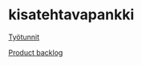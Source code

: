 # kisatehtavapankki

[Työtunnit](https://docs.google.com/spreadsheets/d/1sbSCFv57-0l0mHrz8O7aaN3qJKpvZln5gtoDaYR166g/edit?usp=sharing)

[Product backlog](https://docs.google.com/spreadsheets/d/1sbSCFv57-0l0mHrz8O7aaN3qJKpvZln5gtoDaYR166g/edit#gid=952297246)
